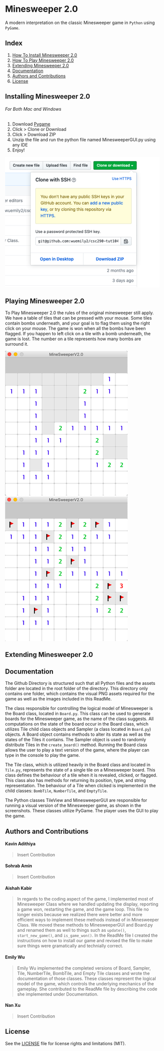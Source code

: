 # Minesweeper 2.0
A modern interpretation on the classic Minesweeper game in `Python` using `PyGame`.
## Index
1. [How To Install Minesweeper 2.0](#installing-minesweeper-20)
2. [How To Play Minesweeper 2.0](#playing-minesweeper-20)
3. [Extending Minesweeper 2.0](#extending-minesweeper-20)
4. [Documentation](#documentation)
5. [Authors and Contributions](#authors-and-contributions)
6. [License](#license)

## Installing Minesweeper 2.0
###### For Both Mac and Windows
1. Download [Pygame](https://www.pygame.org/download.shtml) 
2. Click > Clone or Download
3. Click > Download ZIP
4. Unzip the file and run the python file named MinesweeperGUI.py using any IDE
5. Enjoy!

![To Download](assets/zip.png)

## Playing Minesweeper 2.0
To Play Minesweeper 2.0 the rules of the original minesweeper still apply. We have a table of tiles that can be pressed with your mouse. Some tiles contain bombs underneath, and your goal is to flag them using the right click on your mouse. The game is won when all the bombs have been flagged. If you happen to left click on a tile with a bomb underneath, the game is lost. The number on a tile represents how many bombs are surround it.

![To Download](assets/screenshot_1.PNG)
![To Download](assets/screenshot_2.PNG)

## Extending Minesweeper 2.0

## Documentation
  The Github Directory is structured such that all Python files and the assets folder are located in the root folder of the directory. This directory only contains one folder, which contains the visual PNG assets required for the game as well as the images included in this ReadMe. 
  
  The class responsible for controlling the logical model of Minesweeper is the Board class, located in `Board.py`. This class can be used to generate boards for the Minesweeper game, as the name of the class suggests. All computations on the state of the board occur in the Board class, which utilizes Tile child class objects and Sampler (a class located in `Board.py`) objects. A Board object contains methods to alter its state as well as the states of the Tiles it contains. The Sampler object is used to randomly distribute Tiles in the `create_board()` method. Running the Board class allows the user to play a text version of the game, where the player can type in the console to play the game.
  
  The Tile class, which is utilized heavily in the Board class and located in `Tile.py`, represents the state of a single tile on a Minesweeper board. This class defines the behaviour of a tile when it is revealed, clicked, or flagged. This class also has methods for returning its position, type, and string representation. The behaviour of a Tile when clicked is implemented in the child classes: `BombTile`, `NumberTile`, and `EmptyTile`.
  
  The Python classes TileView and MinesweeperGUI are responsible for running a visual version of the Minesweeper game, as shown in the screenshots. These classes utilize PyGame. The player uses the GUI to play the game.

## Authors and Contributions
#### Kavin Adithiya
> Insert Contribution
#### Sohrab Amin
> Insert Contribution
#### Aishah Kabir
> In regards to the coding aspect of the game, I implemented most of Minesweeper Class where we handled updating the display, reporting a game won, restarting the game, and the game loop. This file no longer exists because we realized there were better and more efficient ways to implement these methods instead of in Minesweeper Class. We moved these methods to MinesweeperGUI and Board.py and renamed them as well to things such as `update()`, `start_new_game()`, and `is_game_won()`. In the ReadMe file I created the instructions on how to install our game and revised the file to make sure things were gramatically and technially correct. 
#### Emily Wu
> Emily Wu implemented the completed versions of Board, Sampler, Tile, NumberTile, BombTile, and Empty Tile classes and wrote the documentation of those classes. These classes represent the logical model of the game, which controls the underlying mechanics of the gameplay. She contributed to the ReadMe file by describing the code she implemented under Documentation.
#### Nan Xu
> Insert Contribution
## License
See the [LICENSE](LICENSE.txt) file for license rights and limitations (MIT).
